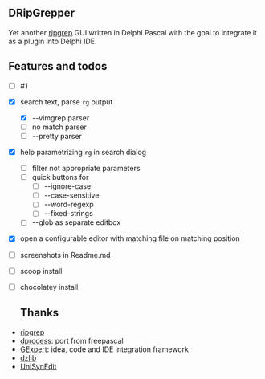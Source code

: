 ## DRipGrepper
Yet another [ripgrep](https://github.com/BurntSushi/ripgrep) GUI written in Delphi Pascal with the goal to integrate it as a plugin into Delphi IDE.

## Features and todos
- [ ] #1
- [x] search text, parse `rg` output
  - [x] --vimgrep parser
  - [ ] no match parser
  - [ ] --pretty parser
- [x] help parametrizing `rg` in search dialog
  - [ ] filter not appropriate parameters
  - [ ] quick buttons for
    - [ ] --ignore-case
    - [ ] --case-sensitive
    - [ ] --word-regexp
    - [ ] --fixed-strings
  - [ ] --glob as separate editbox
- [x] open a configurable editor with matching file on matching position
- [ ] screenshots in Readme.md
- [ ] scoop install
- [ ] chocolatey install

     
  ## Thanks
-  [ripgrep](https://github.com/BurntSushi/ripgrep)
-  [dprocess](https://stackoverflow.com/a/45029879/2923283): port from freepascal
-  [GExpert](https://www.gexperts.org/download): idea, code and IDE integration framework
-  [dzlib](https://sourceforge.net/p/dzlib/code/HEAD/tree)
-  [UniSynEdit](https://sourceforge.net/projects/synedit)
